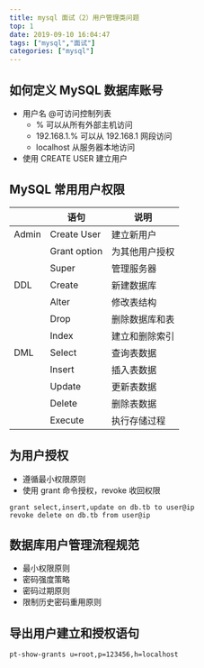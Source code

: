 ```yaml
---
title: mysql 面试（2）用户管理类问题
top: 1
date: 2019-09-10 16:04:47
tags: ["mysql","面试"]
categories: ["mysql"]
---
```


## 如何定义 MySQL 数据库账号

* 用户名 @可访问控制列表
  + % 可以从所有外部主机访问
  + 192.168.1.% 可以从 192.168.1 网段访问
  + localhost 从服务器本地访问
* 使用 CREATE USER 建立用户

## MySQL 常用用户权限

||语句|说明|
|----|---- |-----|
|Admin|Create User|建立新用户
||Grant option|为其他用户授权
||Super|管理服务器
|DDL|Create|新建数据库
||Alter|修改表结构
||Drop|删除数据库和表
||Index|建立和删除索引
|DML|Select|查询表数据
||Insert|插入表数据
||Update|更新表数据
||Delete|删除表数据
||Execute|执行存储过程

## 为用户授权

* 遵循最小权限原则
* 使用 grant 命令授权，revoke 收回权限

```
grant select,insert,update on db.tb to user@ip
revoke delete on db.tb from user@ip
```

## 数据库用户管理流程规范

* 最小权限原则
* 密码强度策略
* 密码过期原则
* 限制历史密码重用原则

## 导出用户建立和授权语句

```
pt-show-grants u=root,p=123456,h=localhost
```

